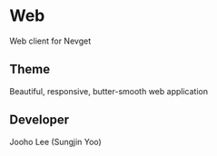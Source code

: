 # Web
Web client for Nevget

## Theme
Beautiful, responsive, butter-smooth web application

## Developer
Jooho Lee (Sungjin Yoo)

